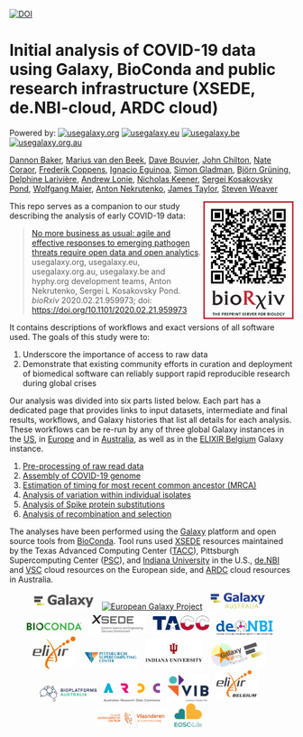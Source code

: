 [![DOI](https://zenodo.org/badge/240286467.svg)](https://zenodo.org/badge/latestdoi/240286467)

# Initial analysis of COVID-19 data using Galaxy, BioConda and public research infrastructure (XSEDE, de.NBI-cloud, ARDC cloud)

Powered by: [![usegalaxy.org](https://img.shields.io/static/v1?label=usegalaxy&message=org&color=green)](https://usegalaxy.org)
[![usegalaxy.eu](https://img.shields.io/static/v1?label=usegalaxy&message=eu&color=green)](https://usegalaxy.eu)
[![usegalaxy.be](https://img.shields.io/static/v1?label=usegalaxy&message=be&color=green)](https://usegalaxy.be)
[![usegalaxy.org.au](https://img.shields.io/static/v1?label=usegalaxy&message=org.au&color=green)](https://usegalaxy.org.au)



[Dannon Baker](https://github.com/dannon),
[Marius van den Beek](https://github.com/mvdbeek),
[Dave Bouvier](https://github.com/davebx),
[John Chilton](https://github.com/jmchilton),
[Nate Coraor](https://github.com/natefoo),
[Frederik Coppens](frederikcoppens),
[Ignacio Eguinoa](https://github.com/ieguinoa),
[Simon Gladman](https://github.com/slugger70),
[Björn Grüning](https://github.com/bgruening),
[Delphine Larivière](https://github.com/Delphine-L),
[Andrew Lonie](https://github.com/alonie),
[Nicholas Keener](https://github.com/nickeener),
[Sergei Kosakovsky Pond](https://github.com/spond),
[Wolfgang Maier](https://github.com/wm75),
[Anton Nekrutenko](https://github.com/nekrut),
[James Taylor](https://github.com/jxtx),
[Steven Weaver](https://github.com/stevenweaver)

<a href="https://www.biorxiv.org/content/10.1101/2020.02.21.959973v1"><img align="right" width="160" src="img/qrcode.png"></a>

This repo serves as a companion to our study describing the analysis of early COVID-19 data:

> [No more business as usual: agile and effective responses to emerging pathogen threats require open data and open analytics](https://www.biorxiv.org/content/10.1101/2020.02.21.959973v1). usegalaxy.org, usegalaxy.eu, usegalaxy.org.au, usegalaxy.be and hyphy.org development teams, Anton Nekrutenko, Sergei L Kosakovsky Pond. *bioRxiv* 2020.02.21.959973; doi: https://doi.org/10.1101/2020.02.21.959973

It contains descriptions of workflows and exact versions of all software used. The goals of this study were to:

 1. Underscore the importance of access to raw data
 2. Demonstrate that existing community efforts in curation and deployment of biomedical software can reliably support rapid reproducible research during global crises

Our analysis was divided into six parts listed below. Each part has a dedicated page that provides links to input datasets, intermediate and final results, workflows, and Galaxy histories that list all details for each analysis. These workflows can be re-run by any of three global Galaxy instances in the [US](http://usegalaxy.org), in [Europe](http://usegalaxy.eu) and in [Australia](https://usegalaxy.org.au), as well as in the [ELIXIR Belgium](https://usegalaxy.be) Galaxy instance.

  1. [Pre-processing of raw read data](1-PreProcessing)
  2. [Assembly of COVID-19 genome](2-Assembly)
  3. [Estimation of timing for most recent common ancestor (MRCA)](3-MRCA)
  4. [Analysis of variation within individual isolates](4-Variation)
  5. [Analysis of Spike protein substitutions](5-S-analysis)
  6. [Analysis of recombination and selection](6-RecombinationSelection)

 The analyses have been performed using the [Galaxy](http://galaxyproject.org) platform and open source tools from [BioConda](https://bioconda.github.io/). Tool runs used [XSEDE](https://www.xsede.org/) resources maintained by the Texas Advanced Computing Center ([TACC](https://www.tacc.utexas.edu/)), Pittsburgh Supercomputing Center ([PSC](https://www.psc.edu/)), and [Indiana University](https://jetstream-cloud.org/) in the U.S., [de.NBI](https://www.denbi.de/) and [VSC](https://www.vscentrum.be) cloud resources on the European side, and [ARDC](https://ardc.edu.au) cloud resources in Australia.

 <p align="center">
  <a href="https://galaxyproject.org">   <img src="img/galaxy_logo.png" width= "22%" alt="Galaxy Project" /></a> &nbsp;
  <a href="https://galaxyproject.eu">    <img src="https://raw.githubusercontent.com/usegalaxy-eu/branding/master/galaxy-eu/galaxy-eu.256.png" width= "20%" alt="European Galaxy Project" /></a> &nbsp;
  <a href="https://https://usegalaxy-au.github.io/">    <img src="img/galaxy_australia.png" width="20%" alt="Australian Galaxy Project" /></a> &nbsp;
  <a href="https://bioconda.org">        <img src="img/bioconda_logo.png" width="20%" alt="bioconda" /></a> &nbsp;
  <a href="https://xsede.org">           <img src="img/xsede_logo.png" width="20%" alt="XSEDE" /></a> &nbsp;
  <a href="https://www.tacc.utexas.edu"> <img src="img/tacc_logo.png" width="20%" alt="TACC" /></a> &nbsp;
  <a href="https://www.denbi.de">        <img src="img/denbi-logo-color.svg" width="20%" alt="de.NBI" /></a> &nbsp;
  <a href="https://elixir-europe.org">   <img src="img/elixir_logo.png" width="15%" alt="ELIXIR" /></a> &nbsp;
  <a href="https://www.psc.edu">         <img src="img/psc_logo.jpg" width="20%" alt="PSC" /></a> &nbsp;
  <a href="https://www.iu.edu">          <img src="img/iu_logo.jpg" width="20%" alt="Indiana Univeristy" /></a> &nbsp;
  <a href="https://training.galaxyproject.org"> <img src="img/gtn_logo.png" width="20%" alt="Galaxy Training Network" /></a> &nbsp;
  <a href="https://bioplatforms.com">    <img src="img/bpa_logo.png" width="20%" alt="Bio Platforms Australia" /></a> &nbsp;
  <a href="https://ardc.ed.au">          <img src="img/ardc_logo.png" width="20%" alt="Australian Research Data Commons" /></a> &nbsp;
  <a href="http://www.vib.be/">          <img src="img/vib_tagline_pos_rgb.png" width="15%" alt="VIB" /></a> &nbsp;
  <a href="https://www.elixir-belgium.org">          <img src="img/ELIXIR_BELGIUM_white_background.png" width="15%" alt="ELIXIR Belgium" /></a> &nbsp;
  <a href="https://www.vscentrum.be">          <img src="img/VSC-logo.png" width="25%" alt="Vlaams Supercomputer Center" /></a> &nbsp;
  <a href="https://www.eosc-life.eu">          <img src="img/eosclife.png" width="10%" alt="EOSC-Life" /></a> &nbsp;
  </p>
